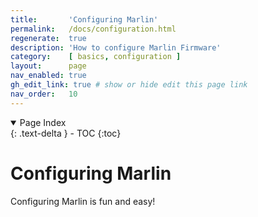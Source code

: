```yaml
---
title:       'Configuring Marlin'
permalink:   /docs/configuration.html
regenerate:  true
description: 'How to configure Marlin Firmware'
category:    [ basics, configuration ]
layout:      page
nav_enabled: true
gh_edit_link: true # show or hide edit this page link
nav_order:   10
---
```

<details open markdown="block">
  <summary>Page Index</summary>{: .text-delta }
  - TOC
  {:toc}
</details>

<h1>Configuring Marlin</h1>
<p>Configuring Marlin is fun and easy!</p>

